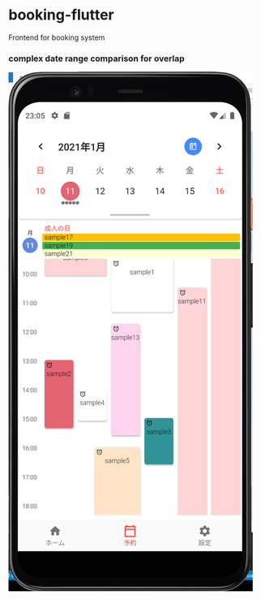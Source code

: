 # booking-flutter
Frontend for booking system

### complex date range comparison for overlap

![calendar](calendar.png)
